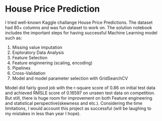 # House Price Prediction

I tried well-known Kaggle challange House Price Predictions. The dataset had 80+ columns and was fun dataset to work on. The solution notebook includes the important steps for having successful Machine Learning model such as:
  1) Missing value imputation
  2) Exploratory Data Analysis
  3) Feature Selection
  4) Feature enginnering (scaling, encoding) 
  5) Pipelines
  6) Cross-Validation
  7) Model and model parameter selection with GridSearchCV 

Model did fairly good job with the r-square score of 0.86 on initial test data and achieved RMSLE score of 0.16597 on unseen test data on competition. But still, there is huge room for improvement on both Feature engineering and statistical perspective(skewness and etc.). Considering the time limitations, I would account this project as successful (will be laughing to my mistakes in less than year I hope).

